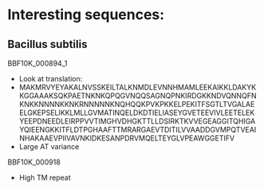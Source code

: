 # Interesting sequences:

## Bacillus subtilis
BBF10K_000894_1
- Look at translation:
- MAKMRVYEYAKALNVSSKEILTALKNMDLEVNNHMAMLEEKAIKKLDAKYKKGGAAAKSQKPAETNKNKQPQGVNQQSAGNQPNKIRDGKKNDVQNNQFNKNKKNNNNKKNKRNNNNNKNQHQQKPVKPKKELPEKITFSGTLTVGALAEELGKEPSELIKKLMLLGVMATINQELDKDTIELIASEYGVETEEVIVLEETELEKYEEPDNEEDLEIRPPVVTIMGHVDHGKTTLLDSIRKTKVVEGEAGGITQHIGAYQIEENGKKITFLDTPGHAAFTTMRARGAEVTDITILVVAADDGVMPQTVEAINHAKAAEVPIIVAVNKIDKESANPDRVMQELTEYGLVPEAWGGETIFV
- Large AT variance

BBF10K_000918
- High TM repeat
